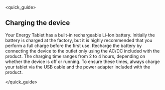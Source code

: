 <quick_guide> 

## Charging the device

Your Energy Tablet has a built-in rechargeable Li-Ion battery. Initially the battery is charged at the factory, but it is highly recommended that you perform a full charge before the first use. Recharge the battery by connecting the device to the outlet only using the AC/DC included with the product. The charging time ranges from 2 to 4 hours, depending on whether the device is off or running. To ensure these times, always charge your tablet via the USB cable and the power adapter included with the product.

</quick_guide>
